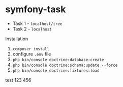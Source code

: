 # symfony-task

- Task 1 - ``localhost/tree``
- Task 2 - ``localhost``

Installation
1. ``composer install``
2. configure ``.env`` file
3. ``php bin/console doctrine:database:create``
4. ``php bin/console doctrine:schema:update --force``
5. ``php bin/console doctrine:fixtures:load``

test 123 456
